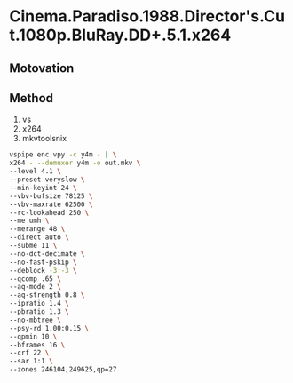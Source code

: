 # Cinema.Paradiso.1988.Director's.Cut.1080p.BluRay.DD+.5.1.x264

## Motovation

## Method

1. vs
2. x264
3. mkvtoolsnix

```bash
vspipe enc.vpy -c y4m - | \
x264 - --demuxer y4m -o out.mkv \
--level 4.1 \
--preset veryslow \
--min-keyint 24 \
--vbv-bufsize 78125 \
--vbv-maxrate 62500 \
--rc-lookahead 250 \
--me umh \
--merange 48 \
--direct auto \
--subme 11 \
--no-dct-decimate \
--no-fast-pskip \
--deblock -3:-3 \
--qcomp .65 \
--aq-mode 2 \
--aq-strength 0.8 \
--ipratio 1.4 \
--pbratio 1.3 \
--no-mbtree \
--psy-rd 1.00:0.15 \
--qpmin 10 \
--bframes 16 \
--crf 22 \
--sar 1:1 \
--zones 246104,249625,qp=27
```
